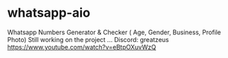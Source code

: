 # whatsapp-aio
Whatsapp Numbers Generator &amp; Checker ( Age, Gender, Business, Profile Photo)
Still working on the project ...
Discord: greatzeus
https://www.youtube.com/watch?v=eBtpOXuvWzQ
